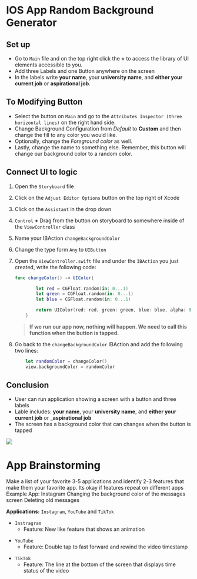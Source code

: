 # **IOS App Random Background Generator**
 


## Set up
* Go to `Main` file and on the top right click the **+** to access the library of UI elements accessible to you.
* Add three Labels and one Button anywhere on the screen
* In the labels write **your name**, your **university name**, and **either your current job** or **aspirational job**.



## To Modifying Button 
* Select the button on `Main` and go to the `Attributes Inspector (three horizontal lines)` on the right hand side.
* Change Background Configuration from _Default_ to **Custom** and then change the fill to any color you would like.
* Optionally, change the _Foreground color_ as well.
* Lastly, change the name to something else. Remember, this button will change our background color to a random color.



## Connect UI to logic 
1. Open the `Storyboard` file
1. Click on the `Adjust Editor Options` button on the top right of Xcode
1. Click on the `Assistant` in the drop down
1. `Control` **+** Drag from the button on storyboard to somewhere inside of the `ViewController` class
1. Name your IBAction `changeBackgroundColor`
1. Change the type form `Any` to `UIButton`
1. Open the `ViewController.swift` file and under the `IBAction` you just created, write the following code:
    ```swift
    func changeColor() -> UIColor{

            let red = CGFloat.random(in: 0...1)
            let green = CGFloat.random(in: 0...1)
            let blue = CGFloat.random(in: 0...1)

            return UIColor(red: red, green: green, blue: blue, alpha: 0.5)
        }
    ```

    > **If we run our app now, nothing will happen. We need to call this function when the button is tapped.**
1. Go back to the `changeBackgroundColor` IBAction and add the following two lines:
    ```swift
        let randomColor = changeColor()
        view.backgroundColor = randomColor
    ```


## Conclusion
* User can run application showing a screen with a button and three labels
* Lable includes: **your name**, your **university name**, and **either your current job** or **_aspirational job**
* The screen has a background color that can changes when the button is tapped

![](https://i.imgur.com/y3VMab4.gif)


# App Brainstorming
Make a list of your favorite 3-5 applications and identify 2-3 features that make them your favorite app. Its okay if features repeat on different apps
Example App: Instagram
Changing the background color of the messages screen
Deleting old messages

**Applications:** `Instagram`, `YouTube` and `TikTok`
- `Instragram`
    - Feature: New like feature that shows an animation 
* `YouTube`
    * Feature: Double tap to fast forward and rewind the video timestamp
- `TikTok`
    - Feature: The line at the bottom of the screen that displays time status of the video
